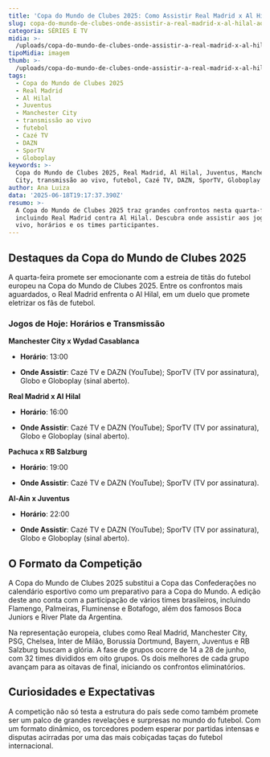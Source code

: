 ```yaml
---
title: 'Copa do Mundo de Clubes 2025: Como Assistir Real Madrid x Al Hilal Ao Vivo'
slug: copa-do-mundo-de-clubes-onde-assistir-a-real-madrid-x-al-hilal-ao-vivo
categoria: SÉRIES E TV
midia: >-
  /uploads/copa-do-mundo-de-clubes-onde-assistir-a-real-madrid-x-al-hilal-ao-vivo-thumb.png
tipoMidia: imagem
thumb: >-
  /uploads/copa-do-mundo-de-clubes-onde-assistir-a-real-madrid-x-al-hilal-ao-vivo-thumb.png
tags:
  - Copa do Mundo de Clubes 2025
  - Real Madrid
  - Al Hilal
  - Juventus
  - Manchester City
  - transmissão ao vivo
  - futebol
  - Cazé TV
  - DAZN
  - SporTV
  - Globoplay
keywords: >-
  Copa do Mundo de Clubes 2025, Real Madrid, Al Hilal, Juventus, Manchester
  City, transmissão ao vivo, futebol, Cazé TV, DAZN, SporTV, Globoplay
author: Ana Luiza
data: '2025-06-18T19:17:37.390Z'
resumo: >-
  A Copa do Mundo de Clubes 2025 traz grandes confrontos nesta quarta-feira,
  incluindo Real Madrid contra Al Hilal. Descubra onde assistir aos jogos ao
  vivo, horários e os times participantes.
---
```


## Destaques da Copa do Mundo de Clubes 2025

A quarta-feira promete ser emocionante com a estreia de titãs do futebol europeu na Copa do Mundo de Clubes 2025. Entre os confrontos mais aguardados, o Real Madrid enfrenta o Al Hilal, em um duelo que promete eletrizar os fãs de futebol.

### Jogos de Hoje: Horários e Transmissão

**Manchester City x Wydad Casablanca**

- **Horário**: 13:00

- **Onde Assistir**: Cazé TV e DAZN (YouTube); SporTV (TV por assinatura), Globo e Globoplay (sinal aberto).

**Real Madrid x Al Hilal**

- **Horário**: 16:00

- **Onde Assistir**: Cazé TV e DAZN (YouTube); SporTV (TV por assinatura), Globo e Globoplay (sinal aberto).

**Pachuca x RB Salzburg**

- **Horário**: 19:00

- **Onde Assistir**: Cazé TV e DAZN (YouTube); SporTV (TV por assinatura).

**Al-Ain x Juventus**

- **Horário**: 22:00

- **Onde Assistir**: Cazé TV e DAZN (YouTube); SporTV (TV por assinatura), Globo e Globoplay (sinal aberto).

## O Formato da Competição

A Copa do Mundo de Clubes 2025 substitui a Copa das Confederações no calendário esportivo como um preparativo para a Copa do Mundo. A edição deste ano conta com a participação de vários times brasileiros, incluindo Flamengo, Palmeiras, Fluminense e Botafogo, além dos famosos Boca Juniors e River Plate da Argentina.

Na representação europeia, clubes como Real Madrid, Manchester City, PSG, Chelsea, Inter de Milão, Borussia Dortmund, Bayern, Juventus e RB Salzburg buscam a glória. A fase de grupos ocorre de 14 a 28 de junho, com 32 times divididos em oito grupos. Os dois melhores de cada grupo avançam para as oitavas de final, iniciando os confrontos eliminatórios.

## Curiosidades e Expectativas

A competição não só testa a estrutura do país sede como também promete ser um palco de grandes revelações e surpresas no mundo do futebol. Com um formato dinâmico, os torcedores podem esperar por partidas intensas e disputas acirradas por uma das mais cobiçadas taças do futebol internacional.
